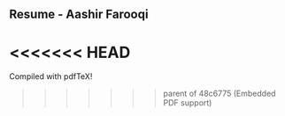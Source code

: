 ## Resume - Aashir Farooqi
<<<<<<< HEAD
=======
Compiled with pdfTeX!
>>>>>>> parent of 48c6775 (Embedded PDF support)

